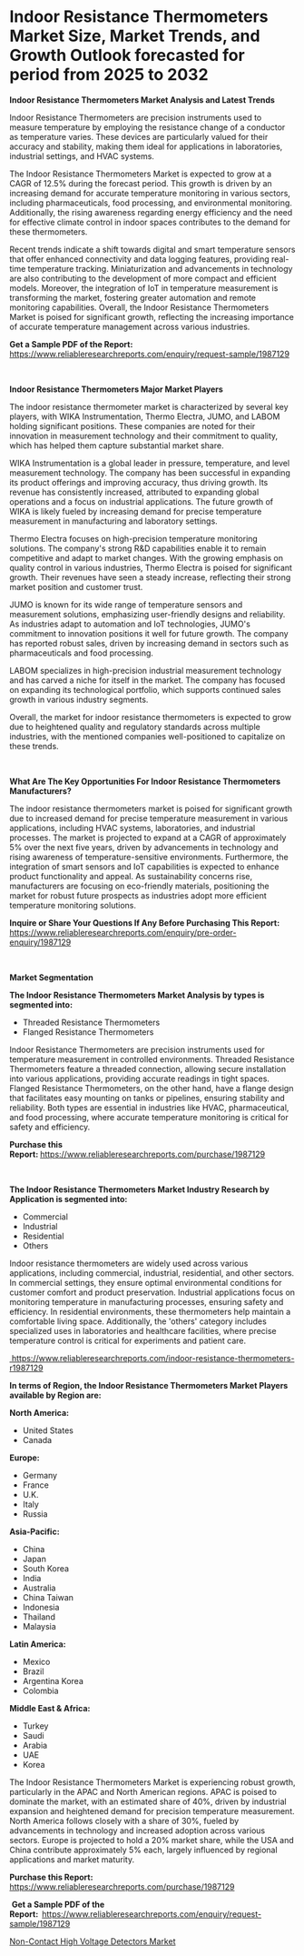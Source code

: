 <p><h1>Indoor Resistance Thermometers Market Size, Market Trends, and Growth Outlook forecasted for period from 2025 to 2032</h1></p><p><strong>Indoor Resistance Thermometers Market Analysis and Latest Trends</strong></p>
<p><p>Indoor Resistance Thermometers are precision instruments used to measure temperature by employing the resistance change of a conductor as temperature varies. These devices are particularly valued for their accuracy and stability, making them ideal for applications in laboratories, industrial settings, and HVAC systems. </p><p>The Indoor Resistance Thermometers Market is expected to grow at a CAGR of 12.5% during the forecast period. This growth is driven by an increasing demand for accurate temperature monitoring in various sectors, including pharmaceuticals, food processing, and environmental monitoring. Additionally, the rising awareness regarding energy efficiency and the need for effective climate control in indoor spaces contributes to the demand for these thermometers. </p><p>Recent trends indicate a shift towards digital and smart temperature sensors that offer enhanced connectivity and data logging features, providing real-time temperature tracking. Miniaturization and advancements in technology are also contributing to the development of more compact and efficient models. Moreover, the integration of IoT in temperature measurement is transforming the market, fostering greater automation and remote monitoring capabilities. Overall, the Indoor Resistance Thermometers Market is poised for significant growth, reflecting the increasing importance of accurate temperature management across various industries.</p></p>
<p><strong>Get a Sample PDF of the Report:&nbsp;</strong> <a href="https://www.reliableresearchreports.com/enquiry/request-sample/1987129?utm_campaign=2609&utm_medium=2&utm_source=Github&utm_content=ia&utm_term=02032025&utm_id=indoor-resistance-thermometers">https://www.reliableresearchreports.com/enquiry/request-sample/1987129</a></p>
<p>&nbsp;</p>
<p><strong>Indoor Resistance Thermometers Major Market Players</strong></p>
<p><p>The indoor resistance thermometer market is characterized by several key players, with WIKA Instrumentation, Thermo Electra, JUMO, and LABOM holding significant positions. These companies are noted for their innovation in measurement technology and their commitment to quality, which has helped them capture substantial market share.</p><p>WIKA Instrumentation is a global leader in pressure, temperature, and level measurement technology. The company has been successful in expanding its product offerings and improving accuracy, thus driving growth. Its revenue has consistently increased, attributed to expanding global operations and a focus on industrial applications. The future growth of WIKA is likely fueled by increasing demand for precise temperature measurement in manufacturing and laboratory settings.</p><p>Thermo Electra focuses on high-precision temperature monitoring solutions. The company's strong R&D capabilities enable it to remain competitive and adapt to market changes. With the growing emphasis on quality control in various industries, Thermo Electra is poised for significant growth. Their revenues have seen a steady increase, reflecting their strong market position and customer trust.</p><p>JUMO is known for its wide range of temperature sensors and measurement solutions, emphasizing user-friendly designs and reliability. As industries adapt to automation and IoT technologies, JUMO's commitment to innovation positions it well for future growth. The company has reported robust sales, driven by increasing demand in sectors such as pharmaceuticals and food processing.</p><p>LABOM specializes in high-precision industrial measurement technology and has carved a niche for itself in the market. The company has focused on expanding its technological portfolio, which supports continued sales growth in various industry segments.</p><p>Overall, the market for indoor resistance thermometers is expected to grow due to heightened quality and regulatory standards across multiple industries, with the mentioned companies well-positioned to capitalize on these trends.</p></p>
<p>&nbsp;</p>
<p><strong>What Are The Key Opportunities For Indoor Resistance Thermometers Manufacturers?</strong></p>
<p><p>The indoor resistance thermometers market is poised for significant growth due to increased demand for precise temperature measurement in various applications, including HVAC systems, laboratories, and industrial processes. The market is projected to expand at a CAGR of approximately 5% over the next five years, driven by advancements in technology and rising awareness of temperature-sensitive environments. Furthermore, the integration of smart sensors and IoT capabilities is expected to enhance product functionality and appeal. As sustainability concerns rise, manufacturers are focusing on eco-friendly materials, positioning the market for robust future prospects as industries adopt more efficient temperature monitoring solutions.</p></p>
<p><strong>Inquire or Share Your Questions If Any Before Purchasing This Report:</strong> <a href="https://www.reliableresearchreports.com/enquiry/pre-order-enquiry/1987129?utm_campaign=2609&utm_medium=2&utm_source=Github&utm_content=ia&utm_term=02032025&utm_id=indoor-resistance-thermometers">https://www.reliableresearchreports.com/enquiry/pre-order-enquiry/1987129</a></p>
<p>&nbsp;</p>
<p><strong>Market Segmentation</strong></p>
<p><strong>The Indoor Resistance Thermometers Market Analysis by types is segmented into:</strong></p>
<p><ul><li>Threaded Resistance Thermometers</li><li>Flanged Resistance Thermometers</li></ul></p>
<p><p>Indoor Resistance Thermometers are precision instruments used for temperature measurement in controlled environments. Threaded Resistance Thermometers feature a threaded connection, allowing secure installation into various applications, providing accurate readings in tight spaces. Flanged Resistance Thermometers, on the other hand, have a flange design that facilitates easy mounting on tanks or pipelines, ensuring stability and reliability. Both types are essential in industries like HVAC, pharmaceutical, and food processing, where accurate temperature monitoring is critical for safety and efficiency.</p></p>
<p><strong>Purchase this Report:&nbsp;</strong><a href="https://www.reliableresearchreports.com/purchase/1987129?utm_campaign=2609&utm_medium=2&utm_source=Github&utm_content=ia&utm_term=02032025&utm_id=indoor-resistance-thermometers">https://www.reliableresearchreports.com/purchase/1987129</a></p>
<p>&nbsp;</p>
<p><strong>The Indoor Resistance Thermometers Market Industry Research by Application is segmented into:</strong></p>
<p><ul><li>Commercial</li><li>Industrial</li><li>Residential</li><li>Others</li></ul></p>
<p><p>Indoor resistance thermometers are widely used across various applications, including commercial, industrial, residential, and other sectors. In commercial settings, they ensure optimal environmental conditions for customer comfort and product preservation. Industrial applications focus on monitoring temperature in manufacturing processes, ensuring safety and efficiency. In residential environments, these thermometers help maintain a comfortable living space. Additionally, the 'others' category includes specialized uses in laboratories and healthcare facilities, where precise temperature control is critical for experiments and patient care.</p></p>
<p><a href="https://www.reliableresearchreports.com/indoor-resistance-thermometers-r1987129?utm_campaign=2609&utm_medium=2&utm_source=Github&utm_content=ia&utm_term=02032025&utm_id=indoor-resistance-thermometers">&nbsp;https://www.reliableresearchreports.com/indoor-resistance-thermometers-r1987129</a></p>
<p><strong>In terms of Region, the Indoor Resistance Thermometers Market Players available by Region are:</strong></p>
<p>
    <p> <strong> North America: </strong>
        <ul>
            <li>United States</li>
            <li>Canada</li>
        </ul>
        </p> 
    <p> <strong> Europe: </strong>
        <ul>
            <li>Germany</li>
            <li>France</li>
            <li>U.K.</li>
            <li>Italy</li>
            <li>Russia</li>
        </ul>
        </p> 
    <p> <strong> Asia-Pacific: </strong>
        <ul>
            <li>China</li>
            <li>Japan</li>
            <li>South Korea</li>
            <li>India</li>
            <li>Australia</li>
            <li>China Taiwan</li>
            <li>Indonesia</li>
            <li>Thailand</li>
            <li>Malaysia</li>
        </ul>
        </p> 
    <p> <strong> Latin America: </strong>
        <ul>
            <li>Mexico</li>
            <li>Brazil</li>
            <li>Argentina Korea</li>
            <li>Colombia</li>
        </ul>
        </p> 
    <p> <strong> Middle East & Africa: </strong>
        <ul>
            <li>Turkey</li>
            <li>Saudi</li>
            <li>Arabia</li>
            <li>UAE</li>
            <li>Korea</li>
        </ul>
    </p>
    </p>
<p><p>The Indoor Resistance Thermometers Market is experiencing robust growth, particularly in the APAC and North American regions. APAC is poised to dominate the market, with an estimated share of 40%, driven by industrial expansion and heightened demand for precision temperature measurement. North America follows closely with a share of 30%, fueled by advancements in technology and increased adoption across various sectors. Europe is projected to hold a 20% market share, while the USA and China contribute approximately 5% each, largely influenced by regional applications and market maturity.</p></p>
<p><strong>Purchase this Report: </strong><a href="https://www.reliableresearchreports.com/purchase/1987129?utm_campaign=2609&utm_medium=2&utm_source=Github&utm_content=ia&utm_term=02032025&utm_id=indoor-resistance-thermometers">https://www.reliableresearchreports.com/purchase/1987129</a></p>
<p>&nbsp;<strong>Get a Sample PDF of the Report:&nbsp;&nbsp;</strong><a href="https://www.reliableresearchreports.com/enquiry/request-sample/1987129?utm_campaign=2609&utm_medium=2&utm_source=Github&utm_content=ia&utm_term=02032025&utm_id=indoor-resistance-thermometers">https://www.reliableresearchreports.com/enquiry/request-sample/1987129</a></p>
<p><strong></strong></p>
<p><p><a href="https://github.com/nemcemakoi/Market-Research-Report-List-1/blob/main/non-contact-high-voltage-detectors-market.md?utm_campaign=2609&utm_medium=2&utm_source=Github&utm_content=ia&utm_term=02032025&utm_id=indoor-resistance-thermometers">Non-Contact High Voltage Detectors Market</a></p></p>
